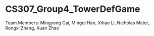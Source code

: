 # CS307_Group4_TowerDefGame
Team Members:
Mingyong Cai, Mingqi Han, Xihao Li, Nicholas Meier, Rongxi Zhang, Xuan Zhao
